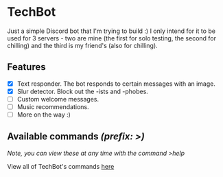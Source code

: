 # TechBot

Just a simple Discord bot that I'm trying to build :) I only intend for it to be used for 3 servers - two are mine (the first for solo testing, the second for chilling) and the third is my friend's (also for chilling).

## Features
- [x] Text responder. The bot responds to certain messages with an image.
- [x] Slur detector. Block out the -ists and -phobes.
- [ ] Custom welcome messages.
- [ ] Music recommendations.
- [ ] More on the way :)

## Available commands *(prefix: >)*
*Note, you can view these at any time with the command >help*

View all of TechBot's commands [here](https://www.techlifeyt.com/techbot-commands)
